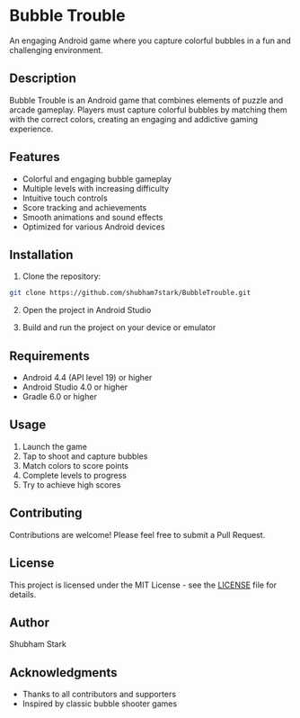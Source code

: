 # Bubble Trouble

An engaging Android game where you capture colorful bubbles in a fun and challenging environment.

## Description

Bubble Trouble is an Android game that combines elements of puzzle and arcade gameplay. Players must capture colorful bubbles by matching them with the correct colors, creating an engaging and addictive gaming experience.

## Features

- Colorful and engaging bubble gameplay
- Multiple levels with increasing difficulty
- Intuitive touch controls
- Score tracking and achievements
- Smooth animations and sound effects
- Optimized for various Android devices

## Installation

1. Clone the repository:
```bash
git clone https://github.com/shubham7stark/BubbleTrouble.git
```

2. Open the project in Android Studio

3. Build and run the project on your device or emulator

## Requirements

- Android 4.4 (API level 19) or higher
- Android Studio 4.0 or higher
- Gradle 6.0 or higher

## Usage

1. Launch the game
2. Tap to shoot and capture bubbles
3. Match colors to score points
4. Complete levels to progress
5. Try to achieve high scores

## Contributing

Contributions are welcome! Please feel free to submit a Pull Request.

## License

This project is licensed under the MIT License - see the [LICENSE](LICENSE) file for details.

## Author

Shubham Stark

## Acknowledgments

- Thanks to all contributors and supporters
- Inspired by classic bubble shooter games
